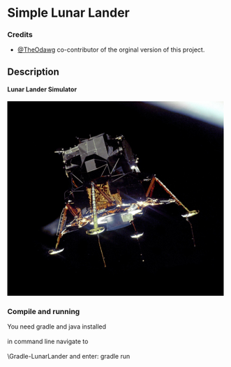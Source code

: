 # Simple Lunar Lander

### Credits  
- [@TheOdawg](https://github.com/TheOdawg) co-contributor of the orginal version of this project.  

## Description <a name="description"></a>


#### Lunar Lander Simulator  <a name="lunarLanderSimulatorDescription"></a>
<img src="/mainApp/src/main/resources/images/LLThumbnail.jpg" width="496" height="446">



### Compile and running
You need gradle and java installed<br><br>
in command line navigate to <br> <br>
\Gradle-LunarLander and enter: gradle run<br>


